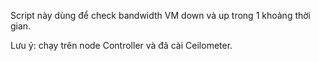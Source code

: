 Script này dùng để check bandwidth VM down và up trong 1 khoảng thời gian.

Lưu ý: chạy trên node Controller và đã cài Ceilometer.
